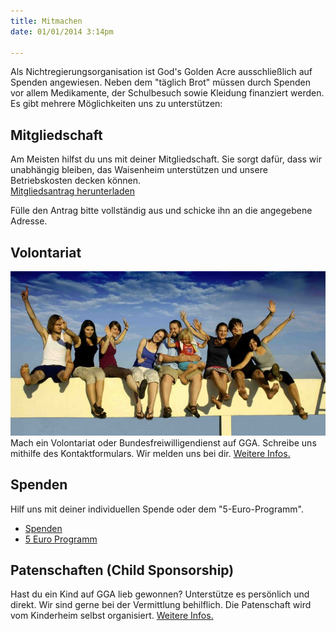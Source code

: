 ```yaml
---
title: Mitmachen
date: 01/01/2014 3:14pm

---
```


Als Nichtregierungsorganisation ist God's Golden Acre ausschließlich auf Spenden angewiesen. Neben dem "täglich Brot" müssen durch Spenden vor allem Medikamente, der Schulbesuch sowie Kleidung finanziert werden.  
Es gibt mehrere Möglichkeiten uns zu unterstützen:

## Mitgliedschaft
Am Meisten hilfst du uns mit deiner Mitgliedschaft. Sie sorgt dafür, dass wir unabhängig bleiben, das Waisenheim unterstützen und unsere Betriebskosten decken können.  
<a class="button" href="../documents/Mitgliedsantrag-FvGGAD.pdf"><i class="fa fa-download"></i> Mitgliedsantrag herunterladen</a>

Fülle den Antrag bitte vollständig aus und schicke ihn an die angegebene Adresse.

## Volontariat
![Volunteers auf GGA](../images/volunteers-gga.jpg)  
Mach ein Volontariat oder Bundesfreiwilligendienst auf GGA. 
Schreibe uns mithilfe des Kontaktformulars. Wir melden uns bei dir.
[Weitere Infos.](http://godsgoldenacre.org/volunteering.html "God's Golden Acre Volunteering")

## Spenden

Hilf uns mit deiner individuellen Spende oder dem "5-Euro-Programm".  
+ [Spenden](/impressum "Individuelle Spende")
+ [5 Euro Programm](http://godsgoldenacre.org/donate-now.html "God's Golden Acre Good Samaritan Fund")

## Patenschaften (Child Sponsorship)

Hast du ein Kind auf GGA lieb gewonnen? Unterstütze es persönlich und direkt. Wir sind gerne bei der Vermittlung behilflich. Die Patenschaft wird vom Kinderheim selbst organisiert. [Weitere Infos.](http://godsgoldenacre.org/childsponsorship.html "God's Golden Acre Childsponsorship")